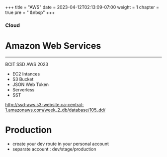 +++
title = "AWS"
date = 2023-04-12T02:13:09-07:00
weight = 1
chapter = true
pre = "<i class='fas fa-book-open'></i> &nbsp"
+++

### Cloud

# **Amazon Web Services**

---

BCIT SSD AWS 2023

- EC2 Intances
- S3 Bucket
- JSON Web Token
- Serverless
- SST

http://ssd-aws.s3-website.ca-central-1.amazonaws.com/week_2_db/database/105_dd/

# Production

- create your dev route in your personal account
- separate account : dev/stage/production
